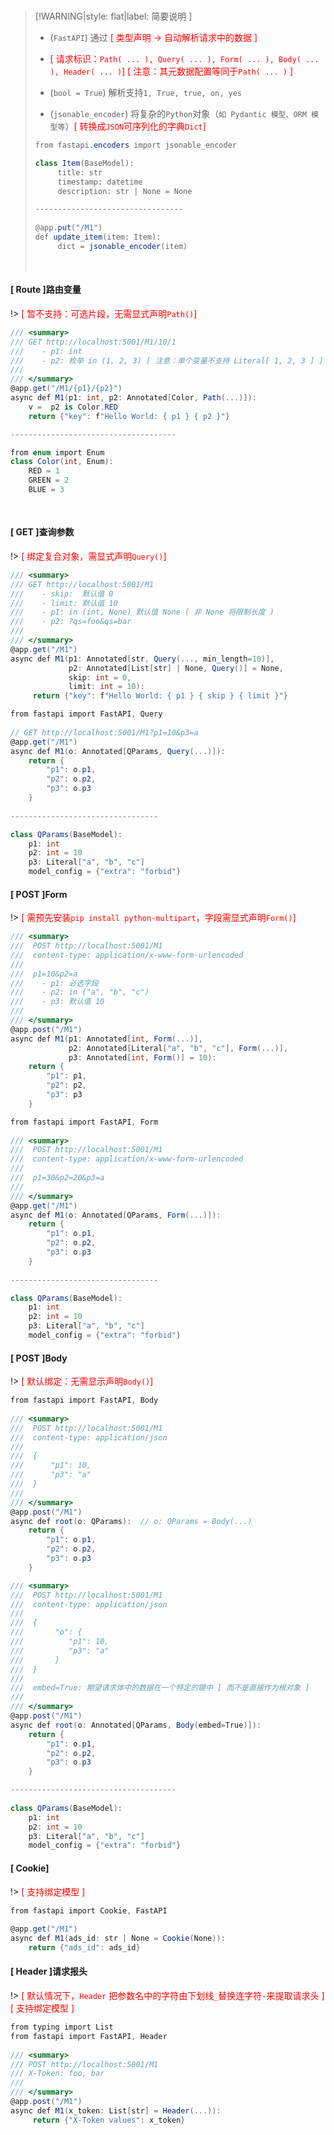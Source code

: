<br/>

>[!WARNING|style: flat|label: 简要说明 ]
>
>- (`FastAPI`) 通过 <span style='color:red'>[ 类型声明 → 自动解析请求中的数据 ]</span>
>
>- <span style='color:red'>[ 请求标识：`Path( ... ), Query( ... ), Form( ... ), Body( ... ), Header( ... )`] [ 注意：其元数据配置等同于`Path( ... )` ]</span>
>
>- (`bool = True`) 解析支持`1, True, true, on, yes`
>
>- (`jsonable_encoder`) 将复杂的`Python`对象（`如 Pydantic 模型、ORM 模型等`）<span style='color:red'>[ 转换成`JSON`可序列化的字典`Dict`]</span>
>
> ```csharp
> from fastapi.encoders import jsonable_encoder
>
> class Item(BaseModel):
>      title: str
>      timestamp: datetime
>      description: str | None = None
>
>---------------------------------
>         
> @app.put("/M1")
> def update_item(item: Item):
>      dict = jsonable_encoder(item)
>
>
> ```
>
>
>
><br/>



<!-- tabs:start -->

#### **[ Route ]路由变量**

!> <span style='color:red'>[ 暂不支持：可选片段，无需显式声明`Path()`]</span>

```csharp
/// <summary>
/// GET http://localhost:5001/M1/10/1
///    - p1: int
///    - p2: 枚举 in (1, 2, 3) [ 注意：单个变量不支持 Literal[ 1, 2, 3 ] ]
///
/// </summary>
@app.get("/M1/{p1}/{p2}")
async def M1(p1: int, p2: Annotated[Color, Path(...)]):
	v =  p2 is Color.RED
	return {"key": f"Hello World: { p1 } { p2 }"}

-------------------------------------

from enum import Enum
class Color(int, Enum):
	RED = 1
	GREEN = 2
	BLUE = 3
        
        
```





#### **[ GET ]查询参数**

!> <span style='color:red'>[ 绑定复合对象，需显式声明`Query()`]</span>

```csharp
/// <summary>
/// GET http://localhost:5001/M1
///    - skip:  默认值 0
///    - limit: 默认值 10
///    - p1: in (int, None) 默认值 None ( 非 None 将限制长度 )
///    - p2: ?qs=foo&qs=bar
///
/// </summary>
@app.get("/M1")
async def M1(p1: Annotated[str, Query(..., min_length=10)],
			 p2: Annotated[List[str] | None, Query()] = None,
			 skip: int = 0,
			 limit: int = 10):
	 return {"key": f"Hello World: { p1 } { skip } { limit }"}


```

```csharp
from fastapi import FastAPI, Query
    
// GET http://localhost:5001/M1?p1=10&p3=a
@app.get("/M1")
async def M1(o: Annotated[QParams, Query(...)]):
	return {
		"p1": o.p1,
		"p2": o.p2,
		"p3": o.p3
	}
    
---------------------------------

class QParams(BaseModel):
	p1: int
	p2: int = 10
	p3: Literal["a", "b", "c"]
    model_config = {"extra": "forbid"}


```





#### **[ POST ]Form**

!> <span style='color:red'>[ 需预先安装`pip install python-multipart`，字段需显式声明`Form()`]</span>

```csharp
/// <summary>
///  POST http://localhost:5001/M1
///  content-type: application/x-www-form-urlencoded
///  
///  p1=10&p2=a
///    - p1: 必选字段
///    - p2: in ("a", "b", "c") 
///    - p3: 默认值 10
///
/// </summary>
@app.post("/M1")
async def M1(p1: Annotated[int, Form(...)],
			 p2: Annotated[Literal["a", "b", "c"], Form(...)],
			 p3: Annotated[int, Form()] = 10):
	return {
		"p1": p1,
		"p2": p2,
		"p3": p3
	}


```

```csharp
from fastapi import FastAPI, Form
    
/// <summary>
///  POST http://localhost:5001/M1
///  content-type: application/x-www-form-urlencoded
///   
///  p1=30&p2=20&p3=a
///
/// </summary>
@app.get("/M1")
async def M1(o: Annotated[QParams, Form(...)]):
	return {
		"p1": o.p1,
		"p2": o.p2,
		"p3": o.p3
	}
    
---------------------------------

class QParams(BaseModel):
	p1: int
	p2: int = 10
	p3: Literal["a", "b", "c"]
    model_config = {"extra": "forbid"}


```





#### **[ POST ]Body**

!> <span style='color:red'>[ 默认绑定：无需显示声明`Body()`]</span>

```csharp
from fastapi import FastAPI, Body
    
/// <summary>
///  POST http://localhost:5001/M1
///  content-type: application/json
///   
///  {
///      "p1": 10,
///      "p3": "a"
///  }
///
/// </summary>
@app.post("/M1")
async def root(o: QParams):  // o: QParams = Body(...)
	return {
		"p1": o.p1,
		"p2": o.p2,
		"p3": o.p3
	}

/// <summary>
///  POST http://localhost:5001/M1
///  content-type: application/json
///   
///  {
///       "o": {
///          "p1": 10,
///          "p3": "a"
///       }
///  }
///
///  embed=True: 期望请求体中的数据在一个特定的键中 [ 而不是直接作为根对象 ]
///
/// </summary>
@app.post("/M1")
async def root(o: Annotated[QParams, Body(embed=True)]):
	return {
		"p1": o.p1,
		"p2": o.p2,
		"p3": o.p3
	}

-------------------------------------
    
class QParams(BaseModel):
	p1: int
	p2: int = 10
	p3: Literal["a", "b", "c"]
    model_config = {"extra": "forbid"}


```



#### **[ Cookie]**

!> <span style='color:red'>[ 支持绑定模型 ]</span>

```csharp
from fastapi import Cookie, FastAPI
    
@app.get("/M1")
async def M1(ads_id: str | None = Cookie(None)):
    return {"ads_id": ads_id}


```



#### **[ Header ]请求报头**

!> <span style='color:red'>[ 默认情况下，`Header` 把参数名中的字符由下划线`_`替换连字符`-`来提取请求头 ] [ 支持绑定模型 ]</span>

```csharp
from typing import List
from fastapi import FastAPI, Header
    
/// <summary>
/// POST http://localhost:5001/M1
/// X-Token: foo, bar
///
/// </summary>
@app.post("/M1")
async def M1(x_token: List[str] = Header(...)):
	 return {"X-Token values": x_token}


```





<!-- tabs:end -->
